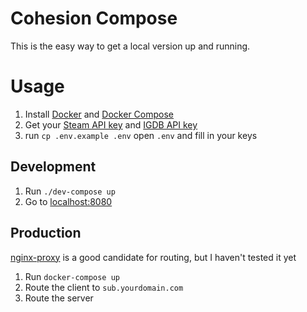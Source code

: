 # Cohesion Compose

This is the easy way to get a local version up and running.

# Usage

1. Install [Docker](https://www.docker.com/get-started/) and [Docker Compose](https://docs.docker.com/compose/install/)
1. Get your [Steam API key](https://steamcommunity.com/dev/apikey) and [IGDB API key](https://api.igdb.com/)
1. run `cp .env.example .env` open `.env` and fill in your keys

## Development

1. Run `./dev-compose up`
1. Go to [localhost:8080](http://localhost:8800)

## Production

[nginx-proxy](https://github.com/jwilder/nginx-proxy) is a good candidate for routing, but I haven't tested it yet

1. Run `docker-compose up`
1. Route the client to `sub.yourdomain.com`
1. Route the server
